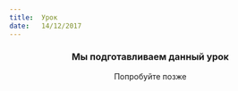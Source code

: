 ```yaml
---
title:  Урок
date:   14/12/2017
---
```


### <center>Мы подготавливаем данный урок</center>
<center>Попробуйте позже</center>